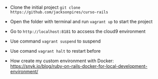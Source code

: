 - Clone the initial project `git clone https://github.com/jacksonpires/curso-rails`
- Open the folder with terminal and run `vagrant up` to start the project
- Go to `http://localhost:8181` to accsess the cloud9 environment

- Use command `vagrant suspend` to suspend
- Use comand `vagrant halt` to restart before

- How create my custom environment with Docker: https://snyk.io/blog/ruby-on-rails-docker-for-local-development-environment/
